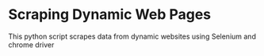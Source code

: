 # Scraping Dynamic Web Pages
This python script scrapes data from dynamic websites using Selenium and chrome driver
